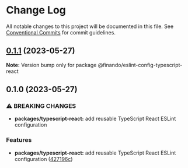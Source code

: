 # Change Log

All notable changes to this project will be documented in this file.
See [Conventional Commits](https://conventionalcommits.org) for commit guidelines.

## [0.1.1](https://github.com/finando/eslint-config/compare/@finando/eslint-config-typescript-react@0.1.0...@finando/eslint-config-typescript-react@0.1.1) (2023-05-27)

**Note:** Version bump only for package @finando/eslint-config-typescript-react

## 0.1.0 (2023-05-27)

### ⚠ BREAKING CHANGES

- **packages/typescript-react:** add reusable TypeScript React ESLint configuration

### Features

- **packages/typescript-react:** add reusable TypeScript React ESLint configuration ([427196c](https://github.com/finando/eslint-config/commit/427196c8a5b41006de85ed3f45314763ce1635b9))
